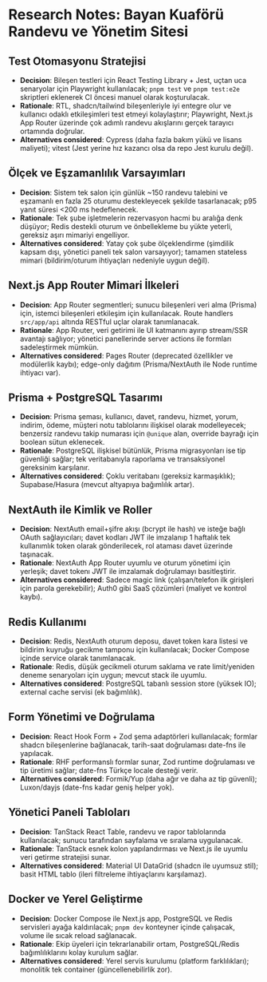 # Research Notes: Bayan Kuaförü Randevu ve Yönetim Sitesi

## Test Otomasyonu Stratejisi
- **Decision**: Bileşen testleri için React Testing Library + Jest, uçtan uca senaryolar için Playwright kullanılacak; `pnpm test` ve `pnpm test:e2e` skriptleri eklenerek CI öncesi manuel olarak koşturulacak.
- **Rationale**: RTL, shadcn/tailwind bileşenleriyle iyi entegre olur ve kullanıcı odaklı etkileşimleri test etmeyi kolaylaştırır; Playwright, Next.js App Router üzerinde çok adımlı randevu akışlarını gerçek tarayıcı ortamında doğrular.
- **Alternatives considered**: Cypress (daha fazla bakım yükü ve lisans maliyeti); vitest (Jest yerine hız kazancı olsa da repo Jest kurulu değil).

## Ölçek ve Eşzamanlılık Varsayımları
- **Decision**: Sistem tek salon için günlük ~150 randevu talebini ve eşzamanlı en fazla 25 oturumu destekleyecek şekilde tasarlanacak; p95 yanıt süresi <200 ms hedeflenecek.
- **Rationale**: Tek şube işletmelerin rezervasyon hacmi bu aralığa denk düşüyor; Redis destekli oturum ve önbellekleme bu yükte yeterli, gereksiz aşırı mimariyi engelliyor.
- **Alternatives considered**: Yatay çok şube ölçeklendirme (şimdilik kapsam dışı, yönetici paneli tek salon varsayıyor); tamamen stateless mimari (bildirim/oturum ihtiyaçları nedeniyle uygun değil).

## Next.js App Router Mimari İlkeleri
- **Decision**: App Router segmentleri; sunucu bileşenleri veri alma (Prisma) için, istemci bileşenleri etkileşim için kullanılacak. Route handlers `src/app/api` altında RESTful uçlar olarak tanımlanacak.
- **Rationale**: App Router, veri getirimi ile UI katmanını ayırıp stream/SSR avantajı sağlıyor; yönetici panellerinde server actions ile formları sadeleştirmek mümkün.
- **Alternatives considered**: Pages Router (deprecated özellikler ve modülerlik kaybı); edge-only dağıtım (Prisma/NextAuth ile Node runtime ihtiyacı var).

## Prisma + PostgreSQL Tasarımı
- **Decision**: Prisma şeması, kullanıcı, davet, randevu, hizmet, yorum, indirim, ödeme, müşteri notu tablolarını ilişkisel olarak modelleyecek; benzersiz randevu takip numarası için `@unique` alan, override bayrağı için boolean sütun eklenecek.
- **Rationale**: PostgreSQL ilişkisel bütünlük, Prisma migrasyonları ise tip güvenliği sağlar; tek veritabanıyla raporlama ve transaksiyonel gereksinim karşılanır.
- **Alternatives considered**: Çoklu veritabanı (gereksiz karmaşıklık); Supabase/Hasura (mevcut altyapıya bağımlılık artar).

## NextAuth ile Kimlik ve Roller
- **Decision**: NextAuth email+şifre akışı (bcrypt ile hash) ve isteğe bağlı OAuth sağlayıcıları; davet kodları JWT ile imzalanıp 1 haftalık tek kullanımlık token olarak gönderilecek, rol ataması davet üzerinde taşınacak.
- **Rationale**: NextAuth App Router uyumlu ve oturum yönetimi için yerleşik; davet tokenı JWT ile imzalamak doğrulamayı basitleştirir.
- **Alternatives considered**: Sadece magic link (çalışan/telefon ilk girişleri için parola gerekebilir); Auth0 gibi SaaS çözümleri (maliyet ve kontrol kaybı).

## Redis Kullanımı
- **Decision**: Redis, NextAuth oturum deposu, davet token kara listesi ve bildirim kuyruğu gecikme tamponu için kullanılacak; Docker Compose içinde service olarak tanımlanacak.
- **Rationale**: Redis, düşük gecikmeli oturum saklama ve rate limit/yeniden deneme senaryoları için uygun; mevcut stack ile uyumlu.
- **Alternatives considered**: PostgreSQL tabanlı session store (yüksek IO); external cache servisi (ek bağımlılık).

## Form Yönetimi ve Doğrulama
- **Decision**: React Hook Form + Zod şema adaptörleri kullanılacak; formlar shadcn bileşenlerine bağlanacak, tarih-saat doğrulaması date-fns ile yapılacak.
- **Rationale**: RHF performanslı formlar sunar, Zod runtime doğrulaması ve tip üretimi sağlar; date-fns Türkçe locale desteği verir.
- **Alternatives considered**: Formik/Yup (daha ağır ve daha az tip güvenli); Luxon/dayjs (date-fns kadar geniş helper yok).

## Yönetici Paneli Tabloları
- **Decision**: TanStack React Table, randevu ve rapor tablolarında kullanılacak; sunucu tarafından sayfalama ve sıralama uygulanacak.
- **Rationale**: TanStack esnek kolon yapılandırması ve Next.js ile uyumlu veri getirme stratejisi sunar.
- **Alternatives considered**: Material UI DataGrid (shadcn ile uyumsuz stil); basit HTML tablo (ileri filtreleme ihtiyaçlarını karşılamaz).

## Docker ve Yerel Geliştirme
- **Decision**: Docker Compose ile Next.js app, PostgreSQL ve Redis servisleri ayağa kaldırılacak; `pnpm dev` konteyner içinde çalışacak, volume ile sıcak reload sağlanacak.
- **Rationale**: Ekip üyeleri için tekrarlanabilir ortam, PostgreSQL/Redis bağımlılıklarını kolay kurulum sağlar.
- **Alternatives considered**: Yerel servis kurulumu (platform farklılıkları); monolitik tek container (güncellenebilirlik zor).
